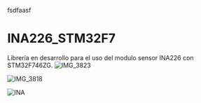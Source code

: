 fsdfaasf
# INA226_STM32F7
Librería en desarrollo para el uso del modulo sensor INA226 con STM32F746ZG.
![IMG_3823](https://user-images.githubusercontent.com/65134487/127251262-b5a0584c-ff4a-4e25-8b57-97a467b18805.JPG)

![IMG_3818](https://user-images.githubusercontent.com/65134487/127250916-6c5fc3e5-554c-47c3-8911-f7e474f83942.JPG)

![INA](https://user-images.githubusercontent.com/65134487/127251635-623283d2-cb41-4f02-a538-41acf05d422d.PNG)
